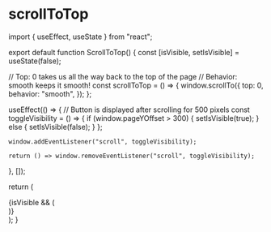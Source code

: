 # scrollToTop
import { useEffect, useState } from "react";

export default function ScrollToTop() {
  const [isVisible, setIsVisible] = useState(false);

  // Top: 0 takes us all the way back to the top of the page
  // Behavior: smooth keeps it smooth!
  const scrollToTop = () => {
    window.scrollTo({
      top: 0,
      behavior: "smooth",
    });
  };

  useEffect(() => {
    // Button is displayed after scrolling for 500 pixels
    const toggleVisibility = () => {
      if (window.pageYOffset > 300) {
        setIsVisible(true);
      } else {
        setIsVisible(false);
      }
    };

    window.addEventListener("scroll", toggleVisibility);

    return () => window.removeEventListener("scroll", toggleVisibility);
  }, []);

  return (
    <div className="fixed bottom-8 right-8 z-[99]">
      {isVisible && (
        <div
          onClick={scrollToTop}
          aria-label="scroll to top"
          className="flex h-10 w-10 cursor-pointer items-center justify-center rounded-md bg-primary text-white shadow-md transition duration-300 ease-in-out hover:bg-opacity-80 hover:shadow-signUp"
        >
          <span className="mt-[6px] h-3 w-3 rotate-45 border-l border-t border-white"></span>
        </div>
      )}
    </div>
  );
}

